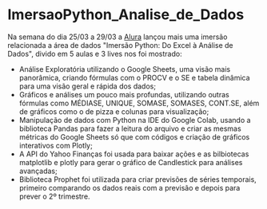# ImersaoPython_Analise_de_Dados
Na semana do dia 25/03 a 29/03 a [Alura](https://www.linkedin.com/school/aluracursos/) lançou mais uma imersão relacionada a área de dados "Imersão Python: Do Excel à Análise de Dados", divido em 5 aulas e 3 lives nos foi mostrado:
- Análise Exploratória utilizando o Google Sheets, uma visão mais panorâmica, criando fórmulas com o PROCV e o SE e tabela dinâmica para uma visão geral e rápida dos dados;
- Gráficos e análises um pouco mais profundas, utilizando outras fórmulas como MÉDIASE, UNIQUE, SOMASE, SOMASES, CONT.SE, além de gráficos como o de pizza e colunas para visualização;
- Manipulação de dados com Python na IDE do Google Colab, usando a biblioteca Pandas para fazer a leitura do arquivo e criar as mesmas métricas do Google Sheets só que com códigos e criação de gráficos interativos com Plotly;
- A API do Yahoo Finanças foi usada para baixar ações e as bilbiotecas matplotlib e plotly para gerar o gráfico de Candlestick para análises avançadas;
- Biblioteca Prophet foi utilizada para criar previsões de séries temporais, primeiro comparando os dados reais com a previsão e depois para prever o 2º trimestre.
